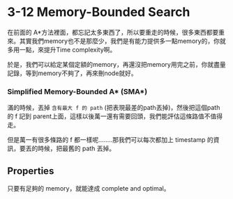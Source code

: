 # 3-12 Memory-Bounded Search

在前面的 A*方法裡面，都忘記太多東西了，所以要重走的時候，很多東西都要重來。其實我們memory也不是那麼少，我們是有能力提供多一點memory的，你就多用一點，來提升Time complexity啊。

於是，我們可以給定某個定額的memory，再還沒把memory用完之前，你就盡量記錄，等到memory不夠了，再來刪node就好。

### Simplified Memory-Bounded A* (SMA*)

滿的時候，丟掉 `含有最大 f 的 path` (把表現最差的path丟掉)，然後把這個path 的 f 記到 parent上面，這樣以後萬一還有需要回頭，我們能評估這條路值不值得走。

但是萬一有很多條路的 f 都一樣呢........那我們可以每次都加上 timestamp 的資訊，要丟的時候，把最舊的 path 丟掉。

## Properties

只要有足夠的 memory，就能達成 complete and optimal。
